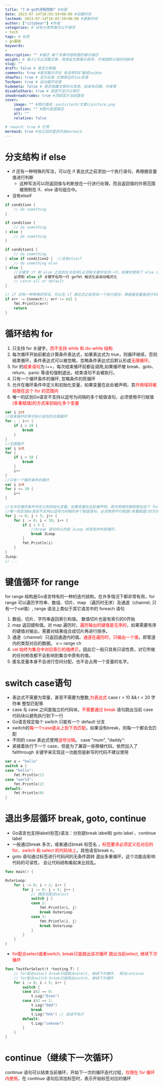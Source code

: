 ```yaml
---
title: "7.0-go的流程控制" #标题
date: 2023-07-14T16:03:59+08:00 #创建时间
lastmod: 2023-07-14T16:03:59+08:00 #更新时间
author: ["citybear"] #作者
categories: # 没有分类界面可以不填写
- tech
tags: # 标签
- go基础
keywords: 
- 
description: "" #描述 每个文章内容前面的展示描述
weight: # 输入1可以顶置文章，用来给文章展示排序，不填就默认按时间排序
slug: ""
draft: false # 是否为草稿
comments: true #是否展示评论 有自带的扩展成twikoo
showToc: true # 显示目录 文章侧边栏toc目录
TocOpen: true # 自动展开目录
hidemeta: false # 是否隐藏文章的元信息，如发布日期、作者等
disableShare: true # 底部不显示分享栏
showbreadcrumbs: true #顶部显示当前路径
cover:
    image: "" #图片路径：posts/tech/文章1/picture.png
    caption: "" #图片底部描述
    alt: ""
    relative: false

# reward: true # 打赏
mermaid: true #自己加的是否开启mermaid
---
```


# 分支结构 if else
- if 还有一种特殊的写法，可以在 if 表达式之前添加一个执行语句，再根据变量值进行判断
  - 这种写法可以将返回值与判断放在一行进行处理，而且返回值的作用范围被限制在 if、else 语句组合中。
- 没有elseif
``` go
if condition {
    // do something
}

if condition {
    // do something
} else {  
    // do something
}

if condition1 {
    // do something
} else if condition2 {  //没有elseif
    // do something else
} else { 
    //关键字 if 和 else 之后的左大括号{必须和关键字在同一行，如果你使用了 else if 结构，则前段代码块的右大括号}
    必须和 else if 关键字在同一行 gofmt 格式化会自动格式化
    // catch-all or default
}

// if 还有一种特殊的写法，可以在 if 表达式之前添加一个执行语句，再根据变量值进行判断
if err := Connect(); err != nil {
    fmt.Println(err)
    return
}
```

# 循环结构 for
1. 只支持 for 关键字，<font color="red">而不支持 while 和 do-while 结构</font>
2. 每次循环开始前都会计算条件表达式，如果表达式为 true，则循环继续，否则结束循环，条件表达式可以被忽略，忽略条件表达式后默认形成<font color="red">无限循环。</font>
3. for 的<font color="red">结束语句</font>为 i++，每次结束循环前都会调用,如果循环被 break、goto、return、panic 等语句强制退出，结束语句不会被执行。
4. 只有一个循环条件的循环, 忽略条件的死循环
5. 允许在循环条件中定义和初始化变量，如果变量在此处被声明，其<font color="red">作用域将被局限在这个 for 的范围内</font>
6. 唯一的区别Go语言不支持以逗号为间隔的多个赋值语句，必须使用平行赋值<font color="red">(多重赋值)的方式来初始化多个变量</font>
``` go
var i int
//结束循环时带可执行语句的无限循环
for ; ; i++ {
    if i > 10 {
        break
    }
}
//无限循环
var i int
for {
    if i > 10 {
        break
    }
    i++
}
//只有一个循环条件的循环
var i int
for i <= 10 {
    i++
}

//允许在循环条件中定义和初始化变量，如果变量在此处被声明，其作用域将被局限在这个 for 的范围内
//唯一的区别Go语言不支持以逗号为间隔的多个赋值语句，必须使用平行赋值(多重赋值)的方式来初始化多个变量
for j := 0; j < 5; j++ {
    for i := 0; i < 10; i++ {
        if i > 5 {
            //break 语句终止的是 JLoop 标签处的外层循环。
            break JLoop
        }
        fmt.Println(i)
    }
}
JLoop:
// ...

```

# 键值循环 for range

for range 结构是Go语言特有的一种的迭代结构，在许多情况下都非常有用，for range 可以遍历字符串、数组、切片、map （遍历时无序）及通道（channel, 只有一个val值）, range 语法上类似于其它语言中的 foreach 语句
1. 数组、切片、字符串返回索引和值。 数值切片也是有索引的0开始
2. map 返回键和值。对 map 遍历时，<font color="red">遍历输出的键值是无序的</font>，如果需要有序的键值对输出，需要对结果组合成切片再进行排序。
3. 通道（channel）只返回通道内的值。<font color="red">通道在遍历时，只输出一个值</font>，即管道内的类型对应的数据。  v:= range ch
4. <font color="red">val 始终为集合中对应索引的值拷贝</font>，因此它一般只具有只读性质，对它所做的任何修改都不会影响到集合中原有的值。
5. 匿名变量本身不会进行空间分配，也不会占用一个变量的名字。

# switch case语句

- 表达式不需要为常量，甚至不需要为整数,<font color="red">为表达式</font> case r > 10 && r < 20  字符串 整型匹配等
- case 与 case 之间是独立的代码块，<font color="red">不需要通过 break</font> 语句跳出当前 case 代码块以避免执行到下一行
- Go语言规定每个 switch 只能有一个 default 分支
- switch的<font color="red">每一个case是从上到下去匹配</font>，如果没有break，则每一个都会去匹配
- 不同的 case 表达式使用<font color="red">逗号分隔</font>。 case "mum", "daddy":
- 紧接着执行下一个 case，但是为了兼容一些移植代码，依然加入了 fallthrough 关键字来实现这一功能但是新写的代码不建议使用
``` go
var a = "hello"
switch a {
case "hello":
    fmt.Println(1)
case "world":
    fmt.Println(2)
default:
    fmt.Println(0)
}
```

# 退出多层循环 break, goto, continue
- Go语言也支持label(标签)语法：分别是break label和 goto label 、continue label
- 一般通过break 多次，或者通过break 标签名 ，<font color="red">标签要求必须定义在对应的 for、switch 和 select 的代码块上</font>，其他语言break n，
- goto 语句通过标签进行代码间的无条件跳转  退出多重循环，这个功能会影响代码的可读性， 会让代码结构看起来比较乱。

``` go
func main() {

OuterLoop:
    for i := 0; i < 2; i++ {
        for j := 0; j < 5; j++ {
            // 偶而也配合select
            switch j {
            case 2:
                fmt.Println(i, j)
                break OuterLoop
            case 3:
                fmt.Println(i, j)
                break OuterLoop
            }
        }
    }
}
```

- <font color="red">for配合select或者switch, break只是跳出该次循环 跳出当前select, 继续下次循环</font>

``` go
func TestForSelect(t *testing.T) {
	// for配合select break只是跳出select, 继续下次循环， 相当continue
	// for配合switch break只是跳出switch, 继续下次循环
	for i := 0; i < 5; i++ {
		switch {
		case i%2 == 0:
			t.Log("Even")
		case i%2 == 1:
			t.Log("Odd")
			break
			t.Log("hhh") // 后续不执行
		default:
			t.Log("unknow")
		}
	}
}
```

# continue（继续下一次循环）
continue 语句可以结束当前循环，开始下一次的循环迭代过程，<font color="red">仅限在 for 循环内使用</font>，在 continue 语句后添加标签时，表示开始标签对应的循环